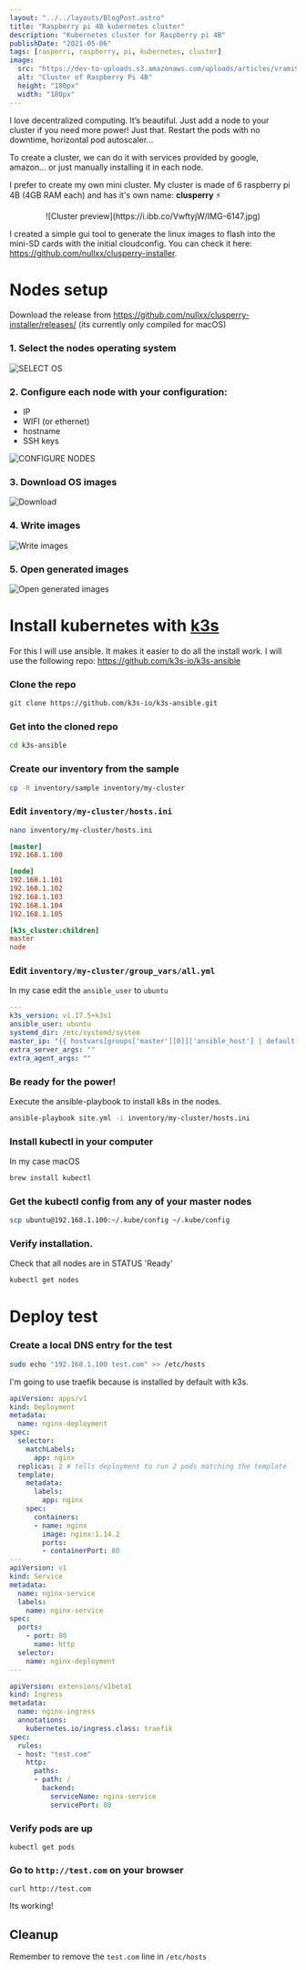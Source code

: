 ```yaml
---
layout: "../../layouts/BlogPost.astro"
title: "Raspberry pi 4B kubernetes cluster"
description: "Kubernetes cluster for Raspberry pi 4B"
publishDate: "2021-05-06"
tags: [rasperri, raspberry, pi, kubernetes, cluster]
image:
  src: "https://dev-to-uploads.s3.amazonaws.com/uploads/articles/vrami9wji4uxu4rcshzz.png"
  alt: "Cluster of Raspberry Pi 4B"
  height: "180px"
  width: "180px"
---
```


I love decentralized computing. It’s beautiful. Just add a node to your cluster if you need more power! Just that. Restart the pods with no downtime, horizontal pod autoscaler...

To create a cluster, we can do it with services provided by google, amazon… or just manually installing it in each node.

I prefer to create my own mini cluster. My cluster is made of 6 raspberry pi 4B (4GB RAM each) and has it's own name: **clusperry** ⚡️

<center>
![Cluster preview](https://i.ibb.co/VwftyjW/IMG-6147.jpg)
</center>

I created a simple gui tool to generate the linux images to flash into the mini-SD cards with the initial cloudconfig. You can check it here: https://github.com/nullxx/clusperry-installer.



# Nodes setup
Download the release from https://github.com/nullxx/clusperry-installer/releases/ (its currently only compiled for macOS)



### 1. Select the nodes operating system
![SELECT OS](https://dev-to-uploads.s3.amazonaws.com/uploads/articles/lslmg3xnh8vftmcw4hy6.gif)



### 2. Configure each node with your configuration:
  - IP
  - WIFI (or ethernet)
  - hostname
  - SSH keys

![CONFIGURE NODES](https://dev-to-uploads.s3.amazonaws.com/uploads/articles/vdxxs4jcgdnrkbv0m5k7.gif)



### 3. Download OS images
![Download](https://dev-to-uploads.s3.amazonaws.com/uploads/articles/rk0i5zs3k6g4d90ad7on.gif)



### 4. Write images
![Write images](https://dev-to-uploads.s3.amazonaws.com/uploads/articles/kdxf1pb32x5ehe0yf4tm.gif)



### 5. Open generated images
![Open generated images](https://dev-to-uploads.s3.amazonaws.com/uploads/articles/nwgqsrd3z30vv14c8i7f.gif)



# Install kubernetes with [k3s](https://k3s.io/)

For this I will use ansible. It makes it easier to do all the install work.
I will use the following repo: https://github.com/k3s-io/k3s-ansible



### Clone the repo
```bash
git clone https://github.com/k3s-io/k3s-ansible.git
```



### Get into the cloned repo
```bash
cd k3s-ansible
```



### Create our inventory from the sample
```bash
cp -R inventory/sample inventory/my-cluster
```
### Edit `inventory/my-cluster/hosts.ini`



```bash
nano inventory/my-cluster/hosts.ini
```
```ini
[master]
192.168.1.100

[node]
192.168.1.101
192.168.1.102
192.168.1.103
192.168.1.104
192.168.1.105

[k3s_cluster:children]
master
node
```



### Edit `inventory/my-cluster/group_vars/all.yml`

In my case edit the `ansible_user` to `ubuntu`

```yaml
---
k3s_version: v1.17.5+k3s1
ansible_user: ubuntu
systemd_dir: /etc/systemd/system
master_ip: "{{ hostvars[groups['master'][0]]['ansible_host'] | default(groups['master'][0]) }}"
extra_server_args: ""
extra_agent_args: ""
```



### Be ready for the power!

Execute the ansible-playbook to install k8s in the nodes.
```bash
ansible-playbook site.yml -i inventory/my-cluster/hosts.ini
```



### Install kubectl in your computer

In my case macOS
```bash
brew install kubectl
```



### Get the kubectl config from any of your **master** nodes
```bash
scp ubuntu@192.168.1.100:~/.kube/config ~/.kube/config
```



### Verify installation.

Check that all nodes are in STATUS 'Ready'
```bash
kubectl get nodes
```



# Deploy test

### Create a local DNS entry for the test
```bash
sudo echo "192.168.1.100 test.com" >> /etc/hosts
```

I'm going to use traefik because is installed by default with k3s.
```yaml
apiVersion: apps/v1
kind: Deployment
metadata:
  name: nginx-deployment
spec:
  selector:
    matchLabels:
      app: nginx
  replicas: 2 # tells deployment to run 2 pods matching the template
  template:
    metadata:
      labels:
        app: nginx
    spec:
      containers:
      - name: nginx
        image: nginx:1.14.2
        ports:
        - containerPort: 80
---
apiVersion: v1
kind: Service
metadata:
  name: nginx-service
  labels:
    name: nginx-service
spec:
  ports:
    - port: 80
      name: http
  selector:
    name: nginx-deployment
---

apiVersion: extensions/v1beta1
kind: Ingress
metadata:
  name: nginx-ingress
  annotations:
    kubernetes.io/ingress.class: traefik
spec:
  rules:
  - host: "test.com"
    http:
      paths:
      - path: /
        backend:
          serviceName: nginx-service
          servicePort: 80
```



### Verify pods are up


```
kubectl get pods
```



### Go to `http://test.com` on your browser

```
curl http://test.com
```
Its working!



## Cleanup
Remember to remove the `test.com` line in `/etc/hosts`